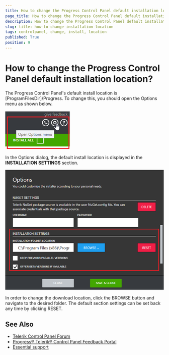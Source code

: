 ```yaml
---
title: How to change the Progress Control Panel default installation location
page_title: How to change the Progress Control Panel default installation location - Telerik Control Panel
description: How to change the Progress Control Panel default installation location with the Telerik Control Panel.
slug: title: how-to-change-installation-location
tags: controlpanel, change, install, location
published: True
position: 9 
---
```


# How to change the Progress Control Panel default installation location?

The Progress Control Panel's default install location is [ProgramFilesDir]\Progress. To change this, you should open the Options menu as shown below.

![Options Menu](images/options-menu.png)

 In the Options dialog, the default install location is displayed in the **INSTALLATION SETTINGS** section.

 ![Installation Settings](images/installation-settings.png)

 In order to change the download location, click the BROWSE button and navigate to the desired folder. The default section settings can be set back any time by clicking RESET.

## See Also

* [Telerik Control Panel Forum](https://www.telerik.com/forums/telerik-control-panel)
* [Progress® Telerik® Control Panel Feedback Portal](https://feedback.telerik.com/controlpanel) 
* [Essential support](http://www.telerik.com/support) 
